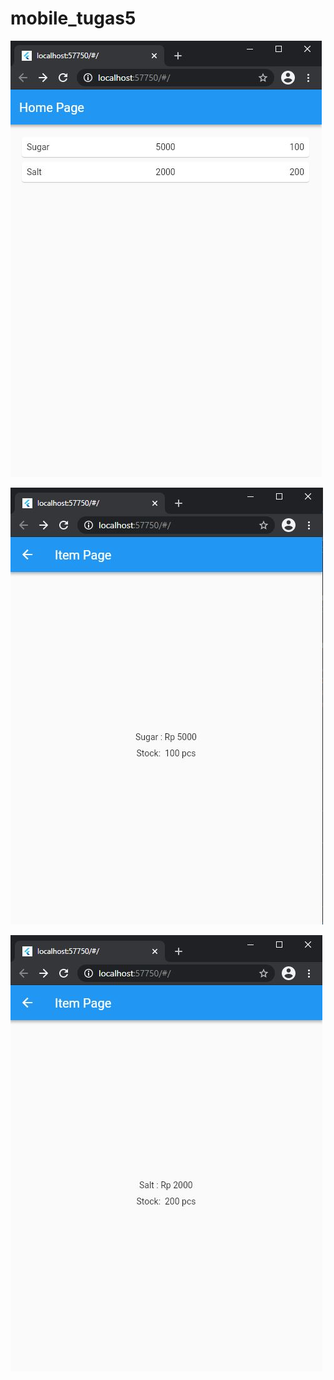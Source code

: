 # mobile_tugas5

![alt text](https://github.com/nadzul24/mobile_tugas5/blob/main/Capture_1%20tugas05.JPG)

![alt text](https://github.com/nadzul24/mobile_tugas5/blob/main/Capture_2%20tugas05.JPG)

![alt text](https://github.com/nadzul24/mobile_tugas5/blob/main/Capture_3%20tugas05.JPG)
